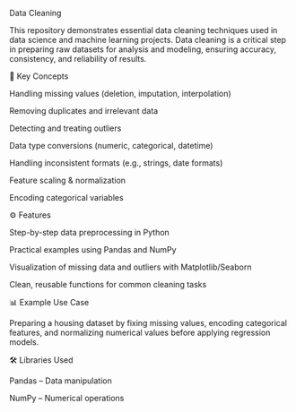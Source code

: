 Data Cleaning

This repository demonstrates essential data cleaning techniques used in data science and machine learning projects. Data cleaning is a critical step in preparing raw datasets for analysis and modeling, ensuring accuracy, consistency, and reliability of results.

📌 Key Concepts

Handling missing values (deletion, imputation, interpolation)

Removing duplicates and irrelevant data

Detecting and treating outliers

Data type conversions (numeric, categorical, datetime)

Handling inconsistent formats (e.g., strings, date formats)

Feature scaling & normalization

Encoding categorical variables

⚙️ Features

Step-by-step data preprocessing in Python

Practical examples using Pandas and NumPy

Visualization of missing data and outliers with Matplotlib/Seaborn

Clean, reusable functions for common cleaning tasks

📊 Example Use Case

Preparing a housing dataset by fixing missing values, encoding categorical features, and normalizing numerical values before applying regression models.

🛠️ Libraries Used

Pandas – Data manipulation

NumPy – Numerical operations
